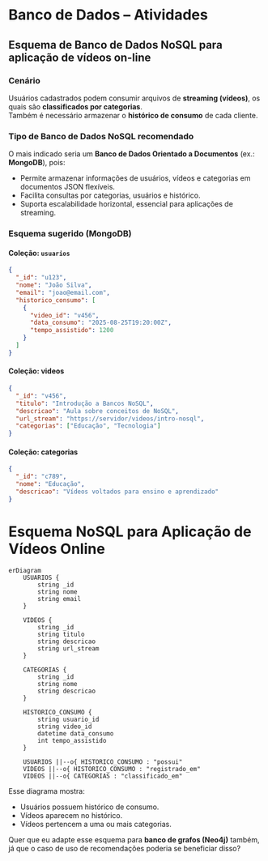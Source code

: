 # Banco de Dados – Atividades

## Esquema de Banco de Dados NoSQL para aplicação de vídeos on-line

### Cenário
Usuários cadastrados podem consumir arquivos de **streaming (vídeos)**, os quais são **classificados por categorias**.  
Também é necessário armazenar o **histórico de consumo** de cada cliente.

### Tipo de Banco de Dados NoSQL recomendado
O mais indicado seria um **Banco de Dados Orientado a Documentos** (ex.: **MongoDB**), pois:
- Permite armazenar informações de usuários, vídeos e categorias em documentos JSON flexíveis.
- Facilita consultas por categorias, usuários e histórico.
- Suporta escalabilidade horizontal, essencial para aplicações de streaming.


### Esquema sugerido (MongoDB)
#### Coleção: `usuarios`
```json
{
  "_id": "u123",
  "nome": "João Silva",
  "email": "joao@email.com",
  "historico_consumo": [
    {
      "video_id": "v456",
      "data_consumo": "2025-08-25T19:20:00Z",
      "tempo_assistido": 1200
    }
  ]
}
```
#### Coleção: videos
```json
{
  "_id": "v456",
  "titulo": "Introdução a Bancos NoSQL",
  "descricao": "Aula sobre conceitos de NoSQL",
  "url_stream": "https://servidor/videos/intro-nosql",
  "categorias": ["Educação", "Tecnologia"]
}
```
#### Coleção: categorias
```json
{
  "_id": "c789",
  "nome": "Educação",
  "descricao": "Vídeos voltados para ensino e aprendizado"
}

```
# Esquema NoSQL para Aplicação de Vídeos Online

```mermaid
erDiagram
    USUARIOS {
        string _id
        string nome
        string email
    }

    VIDEOS {
        string _id
        string titulo
        string descricao
        string url_stream
    }

    CATEGORIAS {
        string _id
        string nome
        string descricao
    }

    HISTORICO_CONSUMO {
        string usuario_id
        string video_id
        datetime data_consumo
        int tempo_assistido
    }

    USUARIOS ||--o{ HISTORICO_CONSUMO : "possui"
    VIDEOS ||--o{ HISTORICO_CONSUMO : "registrado_em"
    VIDEOS ||--o{ CATEGORIAS : "classificado_em"
```

Esse diagrama mostra:  
- Usuários possuem histórico de consumo.  
- Vídeos aparecem no histórico.  
- Vídeos pertencem a uma ou mais categorias.  

Quer que eu adapte esse esquema para **banco de grafos (Neo4j)** também, já que o caso de uso de recomendações poderia se beneficiar disso?
